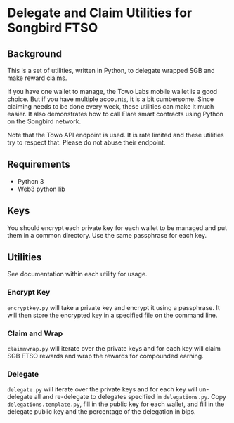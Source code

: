# Delegate and Claim Utilities for Songbird FTSO

## Background

This is a set of utilities, written in Python, to delegate wrapped SGB and make reward claims.

If you have one wallet to manage, the Towo Labs mobile wallet is a good choice. But if you have multiple accounts, it is a bit cumbersome. Since claiming needs to be done every week, these utilities can make it much easier. It also demonstrates how to call Flare smart contracts using Python on the Songbird network.

Note that the Towo API endpoint is used. It is rate limited and these utilities try to respect that. Please do not abuse their endpoint.

## Requirements
- Python 3
- Web3 python lib

## Keys
You should encrypt each private key for each wallet to be managed and put them in a common directory. Use the same passphrase for each key.

## Utilities
See documentation within each utility for usage.

### Encrypt Key
`encryptkey.py` will take a private key and encrypt it using a passphrase. It will then store the encrypted key in a specified file on the command line.

### Claim and Wrap
`claimnwrap.py` will iterate over the private keys and for each key will claim SGB FTSO rewards and wrap the rewards for compounded earning.

### Delegate
`delegate.py` will iterate over the private keys and for each key will un-delegate all and re-delegate to delegates specified in `delegations.py`. Copy `delegations.template.py`, fill in the public key for each wallet, and fill in the delegate public key and the percentage of the delegation in bips.
